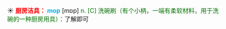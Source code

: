 ☀ <font color="red">**厨房洁具：**</font>
<font color="sky blue">**mop**</font> [mɒp] 
<font color="rgb(227, 108, 9)">n. [C] 洗碗刷（有个小柄，一端有柔软材料，用于洗碗的一种厨房用具）：</font>了解即可

